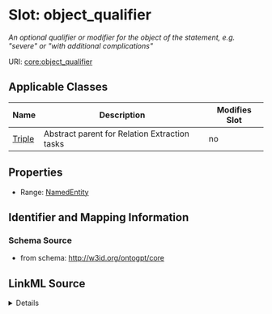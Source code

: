 

# Slot: object_qualifier


_An optional qualifier or modifier for the object of the statement, e.g. "severe" or "with additional complications"_



URI: [core:object_qualifier](http://w3id.org/ontogpt/core/object_qualifier)



<!-- no inheritance hierarchy -->





## Applicable Classes

| Name | Description | Modifies Slot |
| --- | --- | --- |
| [Triple](Triple.md) | Abstract parent for Relation Extraction tasks |  no  |







## Properties

* Range: [NamedEntity](NamedEntity.md)





## Identifier and Mapping Information







### Schema Source


* from schema: http://w3id.org/ontogpt/core




## LinkML Source

<details>
```yaml
name: object_qualifier
description: An optional qualifier or modifier for the object of the statement, e.g.
  "severe" or "with additional complications"
from_schema: http://w3id.org/ontogpt/core
rank: 1000
alias: object_qualifier
owner: Triple
domain_of:
- Triple
range: NamedEntity

```
</details>